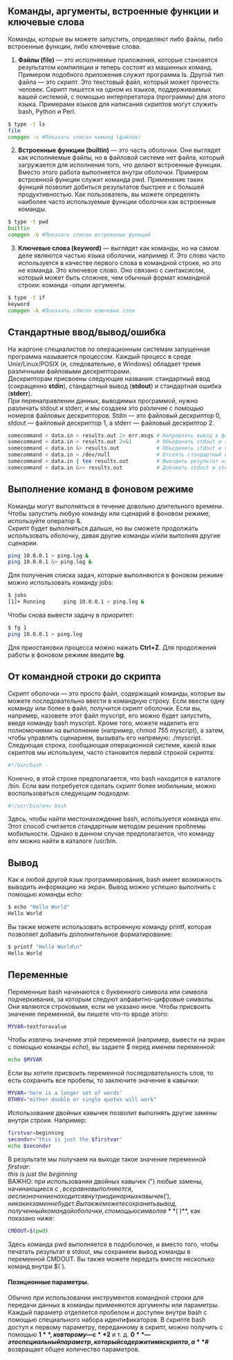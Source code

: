 ## Команды, аргументы, встроенные функции и ключевые слова
Команды, которые вы можете запустить, определяют либо файлы, либо встроенные функции, либо ключевые слова.  
1. **Файлы (file)** — это исполняемые приложения, которые становятся результатом компиляции и теперь состоят из машинных команд. Примером подобного приложения
служит программа ls. Другой тип файла — это скрипт. Это текстовый файл, который может прочесть
человек. Скрипт пишется на одном из языков, поддерживаемых вашей системой,
с помощью интерпретатора (программы) для этого языка. Примерами языков для
написания скриптов могут служить bash, Python и Perl.  
``` bash 
$ type -t ls
file
compgen -c #Показать список команд (файлов)
```
2. **Встроенные функции (builtin)** — это часть оболочки. Они выглядят как исполняемые
файлы, но в файловой системе нет файла, который загружается для исполнения
того, что делают встроенные функции. Вместо этого работа выполняется внутри
оболочки. Примером встроенной функции служит команда pwd. Применение таких
функций позволит добиться результатов быстрее и с большей продуктивностью.
Как пользователь, вы можете определять наиболее часто используемые функции
оболочки как встроенные команды.  
``` bash
$ type -t pwd
builtin
compgen -b #Показать список встроенных функций
```
3. **Ключевые слова (keyword)** — выглядят как команды, но на самом деле
являются частью языка оболочки, например if. Это слово часто используется
в качестве первого слова в командной строке, но это не команда. Это ключевое 
слово. Оно связано с синтаксисом, который может быть сложнее, чем обычный
формат командной строки: команда -опции аргументы.  
``` bash 
$ type -t if
keyword
compgen -k #Показать список ключевых слов 
```
## Стандартные ввод/вывод/ошибка
На жаргоне специалистов по операционным системам запущенная программа называется процессом. Каждый процесс в среде Unix/Linux/POSIX (и, следовательно,
в Windows) обладает тремя различными файловыми дескрипторами.  
Дескрипторам присвоены следующие названия: стандартный ввод (сокращенно **stdin**), стандартный вывод (**stdout**) и стандартная ошибка (**stderr**).  
При перенаправлении данных, выводимых программой, нужно различать stdout и stderr, и мы создаем
это различие с помощью номеров файловых дескрипторов. Stdin — это файловый дескриптор 0, stdout — файловый дескриптор 1, а stderr — файловый дескриптор 2.  
``` bash
somecommand < data.in > results.out 2> err.msgs # Направлять вывод в файлы, а ввод брать из файла
somecommand < data.in > results.out 2>&1        # Объединить stdout и stderr
somecommand < data.in &> results.out            # Объединить stdout и stderr
somecommand < data.in > /dev/null               # Отсеять стандартный вывод stdout
somecommand < data.in | tee results.out         # Выводить результат на экран и писать в файл
somecommand < data.in &>> results.out           # Добавить stdout и stderr в файл, не перезаписывая его
```
## Выполнение команд в фоновом режиме
Команды могут выполняться в течение довольно длительного времени. Чтобы запустить любую команду или сценарий в фоновом режиме, используйте оператор &.  
Скрипт будет выполняться дальше, но вы сможете продолжать использовать оболочку, давая другие команды и/или выполняя другие сценарии.  
``` bash
ping 10.0.0.1 > ping.log &
ping 10.0.0.1 &> ping.log &
```
Для получения списка задач, которые выполняются в фоновом режиме можно использовать команду jobs:
``` bash
$ jobs
[1]+ Running      ping 10.0.0.1 > ping.log &
```
Чтобы снова вывести задачу в приоритет:
``` bash
$ fg 1
ping 10.0.0.1 > ping.log
```
Для приостановки процесса можно нажать **Ctrl+Z**. Для продолжения работы в фоновом режиме введите **bg**.  
## От командной строки до скрипта
Скрипт оболочки — это просто файл, содержащий команды, которые вы можете последовательно ввести в командную строку. Если ввести одну команду или более в файл, получится скрипт оболочки. Если вы, например, назовете этот файл myscript,
его можно будет запустить, введя команду bash myscript. Кроме того, можете наделить его полномочиями на выполнение
(например, chmod 755 myscript), а затем, чтобы управлять сценарием, вызывать его напрямую: ./myscript. Следующая строка,
сообщающая операционной системе, какой язык скриптов мы используем, часто становится первой строкой скрипта:  
``` bash
#!/bin/bash -  
```
Конечно, в этой строке предполагается, что bash находится в каталоге /bin.
Если вам потребуется сделать скрипт более мобильным, можно воспользоваться следующим подходом:  
``` bash
#!/usr/bin/env bash  
```
Здесь, чтобы найти местонахождение bash, используется команда env. Этот способ
считается стандартным методом решения проблемы мобильности. Однако в данном
случае предполагается, что команду env можно найти в каталоге /usr/bin.
## Вывод
Как и любой другой язык программирования, bash имеет возможность выводить
информацию на экран. Вывод можно успешно выполнить с помощью команды echo:
``` bash
$ echo "Hello World"
Hello World
```
Вы также можете использовать встроенную команду printf, которая позволяет
добавить дополнительное форматирование:
``` bash
$ printf "Hello World\n"
Hello World
```
## Переменные
Переменные bash начинаются с буквенного символа или символа подчеркивания,
за которым следуют алфавитно-цифровые символы. Они являются строковыми,
если не указано иное. Чтобы присвоить значение переменной, вы пишете что-то
вроде этого:
``` bash
MYVAR=textforavalue
```
Чтобы извлечь значение этой переменной (например, вывести на экран с помощью
команды _echo_), вы задаете $ перед именем переменной:
``` bash
echo $MYVAR
```
Если вы хотите присвоить переменной последовательность слов, то есть сохранить
все пробелы, то заключите значение в кавычки:  
``` bash
MYVAR='here is a longer set of words'
OTHRV="either double or single quotes will work"
```
Использование двойных кавычек позволит выполнять другие замены внутри
строки. Например:
``` bash
firstvar=beginning
secondvr="this is just the $firstvar"
echo $secondvr
```
В результате мы получаем на выходе такое значение переменной _firstvar_:  
_this is just the beginning_  
ВАЖНО: при использовании двойных кавычек (") любые замены, начинающиеся с $,
все равно выполняются, а если значение находится внутри одинарных кавычек ('), никаких замен не будет.  
Вы также можете сохранить вывод, полученный командой оболочки, с помощью
символов **$( )**, как показано ниже:
``` bash
CMDOUT=$(pwd)
```
Здесь команда pwd выполняется в подоболочке, и вместо того, чтобы печатать
результат в stdout, мы сохраняем вывод команды в переменной CMDOUT. Вы также
можете передать вместе несколько команд внутри $( ).  
#### Позиционные параметры. 
Обычно при использовании инструментов командной строки для передачи данных в команды применяются аргументы или параметры.
Каждый параметр отделяется пробелом и доступен внутри bash с помощью специального набора идентификаторов. В скрипте bash доступ к первому параметру, переданному в скрипт, можно получить с помощью **$1**, ко второму — с **$2** и т. д.
**$0** — это специальный параметр, который содержит имя скрипта, а  
**$#** возвращает общее количество параметров.





